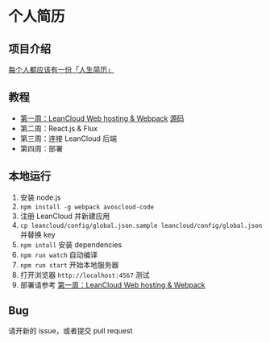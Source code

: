 # 个人简历

## 项目介绍

[每个人都应该有一份「人生简历」](http://zhuanlan.zhihu.com/12in12/20015683)

## 教程

- [第一周：LeanCloud Web hosting & Webpack](https://github.com/huchenme/timeline/blob/master/docs/WEEK1.md) [源码](https://github.com/huchenme/timeline/tree/week1)
- 第二周：React.js & Flux
- 第三周：连接 LeanCloud 后端
- 第四周：部署

## 本地运行

1. 安装 node.js
2. `npm install -g webpack avoscloud-code`
3. 注册 LeanCloud 并新建应用
4. `cp leancloud/config/global.json.sample leancloud/config/global.json` 并替换 key
5. `npm intall` 安装 dependencies
6. `npm run watch` 自动编译
7. `npm run start` 开始本地服务器
8. 打开浏览器 `http://localhost:4567` 测试
9. 部署请参考 [第一周：LeanCloud Web hosting & Webpack](https://github.com/huchenme/timeline/blob/master/docs/WEEK1.md)

## Bug

请开新的 issue，或者提交 pull request
